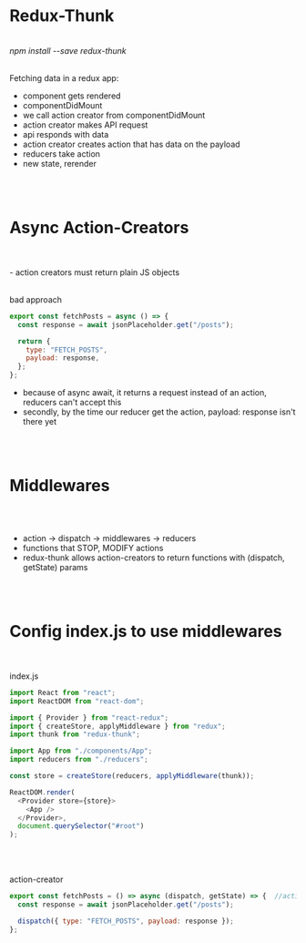 # Redux-Thunk
<br>
<em>npm install --save redux-thunk</em>
<br>
<br>

Fetching data in a redux app: 

- component gets rendered
- componentDidMount
- we call action creator from componentDidMount
- action creator makes API request
- api responds with data
- action creator creates action that has data on the payload
- reducers take action
- new state, rerender
<br>
<br>

# Async Action-Creators
<br>
<br>
- action creators must return plain JS objects<br><br>

bad approach

```javascript
export const fetchPosts = async () => {
  const response = await jsonPlaceholder.get("/posts");

  return {
    type: "FETCH_POSTS",
    payload: response,
  };
};
```

- because of async await, it returns a request instead of an action, reducers can't accept this
- secondly, by the time our reducer get the action, payload: response isn't there yet
<br>
<br>

# Middlewares
<br>
<br>

- action -> dispatch -> middlewares -> reducers
- functions that STOP, MODIFY actions
- redux-thunk allows action-creators to return functions with (dispatch, getState) params
<br>
<br>

# Config index.js to use middlewares
<br>
<br>
index.js

```javascript
import React from "react";
import ReactDOM from "react-dom";

import { Provider } from "react-redux";
import { createStore, applyMiddleware } from "redux";
import thunk from "redux-thunk";

import App from "./components/App";
import reducers from "./reducers";

const store = createStore(reducers, applyMiddleware(thunk));

ReactDOM.render(
  <Provider store={store}>
    <App />
  </Provider>,
  document.querySelector("#root")
);
```
<br>
<br>

action-creator

```javascript
export const fetchPosts = () => async (dispatch, getState) => {  //action-creator can return a function with (dispatch, getState) params
  const response = await jsonPlaceholder.get("/posts");

  dispatch({ type: "FETCH_POSTS", payload: response });
};
```



